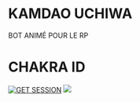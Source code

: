 # KAMDAO UCHIWA 
BOT ANIMÉ POUR LE RP

# CHAKRA ID
<a href='https://wasuke-session-ruok-v1.onrender.com' target="_blank"><img alt='GET SESSION' src='https://img.shields.io/badge/Click here to get your Session code-black?style=for-the-badge&logo=opencv&logoColor=white'/></a> 
<a><img src='https://i.imgur.com/LyHic3i.gif'/></a>    
